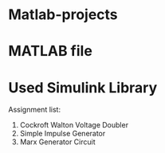 # Matlab-projects

# MATLAB file
# Used Simulink Library
Assignment list:

1. Cockroft Walton Voltage Doubler
2. Simple Impulse Generator
3. Marx Generator Circuit
